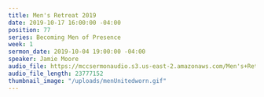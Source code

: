 ```yaml
---
title: Men's Retreat 2019
date: 2019-10-17 16:00:00 -04:00
position: 77
series: Becoming Men of Presence
week: 1
sermon_date: 2019-10-04 19:00:00 -04:00
speaker: Jamie Moore
audio_file: https://mccsermonaudio.s3.us-east-2.amazonaws.com/Men's+Retreat/Friday+Night+Lesson+on+Being+Present+with+God.lite.mp3
audio_file_length: 23777152
thumbnail_image: "/uploads/menUnitedworn.gif"
---
```


